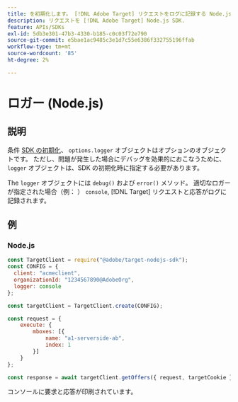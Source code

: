 ```yaml
---
title: を初期化します。 [!DNL Adobe Target] リクエストをログに記録する Node.js SDK
description: リクエストを [!DNL Adobe Target] Node.js SDK.
feature: APIs/SDKs
exl-id: 5db3e301-47b3-4330-b185-c0c03f72e790
source-git-commit: e5bae1ac9485c3e1d7c55e6386f332755196ffab
workflow-type: tm+mt
source-wordcount: '85'
ht-degree: 2%

---
```


# ロガー (Node.js)

## 説明

条件 [SDK の初期化](initialize-sdk.md)、 `options.logger` オブジェクトはオプションのオブジェクトです。 ただし、問題が発生した場合にデバッグを効果的におこなうために、 `logger` オブジェクトは、SDK の初期化時に指定する必要があります。

The `logger` オブジェクトには `debug()` および `error()` メソッド。 適切なロガーが指定された場合（例： ） `console`, [!DNL Target] リクエストと応答がログに記録されます。

## 例

### Node.js

```js {line-numbers="true"}
const TargetClient = require("@adobe/target-nodejs-sdk");
const CONFIG = {
  client: "acmeclient",
  organizationId: "1234567890@AdobeOrg",
  logger: console
};

const targetClient = TargetClient.create(CONFIG);

const request = {
    execute: {
        mboxes: [{
            name: "a1-serverside-ab",
            index: 1
        }]
    }
};

const response = await targetClient.getOffers({ request, targetCookie });
```

コンソールに要求と応答が印刷されています。
